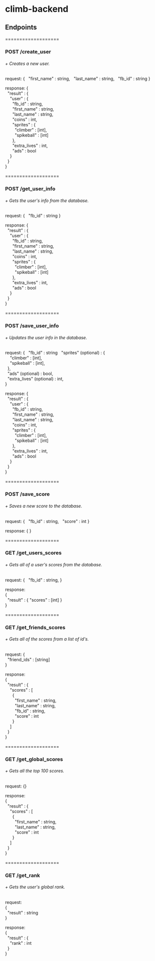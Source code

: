 # climb-backend

## Endpoints

===================
### POST /create_user
###### + Creates a new user.
request:
{
&nbsp;&nbsp;"first_name"  :   string,
&nbsp;&nbsp;"last_name"   :   string,
&nbsp;&nbsp;"fb_id"       :   string
}

response:
{  
&nbsp;&nbsp;"result" : {  
&nbsp;&nbsp;&nbsp;&nbsp;"user" : {  
&nbsp;&nbsp;&nbsp;&nbsp;&nbsp;&nbsp;"fb_id" : string,  
&nbsp;&nbsp;&nbsp;&nbsp;&nbsp;&nbsp;"first_name" : string,  
&nbsp;&nbsp;&nbsp;&nbsp;&nbsp;&nbsp;"last_name" : string,  
&nbsp;&nbsp;&nbsp;&nbsp;&nbsp;&nbsp;"coins" : int,  
&nbsp;&nbsp;&nbsp;&nbsp;&nbsp;&nbsp;"sprites" : {  
&nbsp;&nbsp;&nbsp;&nbsp;&nbsp;&nbsp;&nbsp;&nbsp;"climber" : [int],  
&nbsp;&nbsp;&nbsp;&nbsp;&nbsp;&nbsp;&nbsp;&nbsp;"spikeball" : [int]  
&nbsp;&nbsp;&nbsp;&nbsp;&nbsp;&nbsp;},  
&nbsp;&nbsp;&nbsp;&nbsp;&nbsp;&nbsp;"extra_lives" : int,  
&nbsp;&nbsp;&nbsp;&nbsp;&nbsp;&nbsp;"ads" : bool  
&nbsp;&nbsp;&nbsp;&nbsp;}  
&nbsp;&nbsp;}  
}  

===================
### POST /get_user_info
###### + Gets the user's info from the database.
request:
{
&nbsp;&nbsp;"fb_id"  :   string
}

response:
{  
&nbsp;&nbsp;"result" : {  
&nbsp;&nbsp;&nbsp;&nbsp;"user" : {  
&nbsp;&nbsp;&nbsp;&nbsp;&nbsp;&nbsp;"fb_id" : string,  
&nbsp;&nbsp;&nbsp;&nbsp;&nbsp;&nbsp;"first_name" : string,  
&nbsp;&nbsp;&nbsp;&nbsp;&nbsp;&nbsp;"last_name" : string,  
&nbsp;&nbsp;&nbsp;&nbsp;&nbsp;&nbsp;"coins" : int,  
&nbsp;&nbsp;&nbsp;&nbsp;&nbsp;&nbsp;"sprites" : {  
&nbsp;&nbsp;&nbsp;&nbsp;&nbsp;&nbsp;&nbsp;&nbsp;"climber" : [int],  
&nbsp;&nbsp;&nbsp;&nbsp;&nbsp;&nbsp;&nbsp;&nbsp;"spikeball" : [int]  
&nbsp;&nbsp;&nbsp;&nbsp;&nbsp;&nbsp;},  
&nbsp;&nbsp;&nbsp;&nbsp;&nbsp;&nbsp;"extra_lives" : int,  
&nbsp;&nbsp;&nbsp;&nbsp;&nbsp;&nbsp;"ads" : bool  
&nbsp;&nbsp;&nbsp;&nbsp;}  
&nbsp;&nbsp;}  
}  

===================
### POST /save_user_info
###### + Updates the user info in the database.
request:
{
&nbsp;&nbsp;"fb_id"  :   string
&nbsp;&nbsp;"sprites" (optional) :   {  
&nbsp;&nbsp;&nbsp;&nbsp;"climber" : [int],  
&nbsp;&nbsp;&nbsp;&nbsp;"spikeball" : [int],  
&nbsp;&nbsp;},  
&nbsp;&nbsp;"ads" (optional) : bool,  
&nbsp;&nbsp;"extra_lives" (optional) : int,  
}  

response:
{  
&nbsp;&nbsp;"result" : {  
&nbsp;&nbsp;&nbsp;&nbsp;"user" : {  
&nbsp;&nbsp;&nbsp;&nbsp;&nbsp;&nbsp;"fb_id" : string,  
&nbsp;&nbsp;&nbsp;&nbsp;&nbsp;&nbsp;"first_name" : string,  
&nbsp;&nbsp;&nbsp;&nbsp;&nbsp;&nbsp;"last_name" : string,  
&nbsp;&nbsp;&nbsp;&nbsp;&nbsp;&nbsp;"coins" : int,  
&nbsp;&nbsp;&nbsp;&nbsp;&nbsp;&nbsp;"sprites" : {  
&nbsp;&nbsp;&nbsp;&nbsp;&nbsp;&nbsp;&nbsp;&nbsp;"climber" : [int],  
&nbsp;&nbsp;&nbsp;&nbsp;&nbsp;&nbsp;&nbsp;&nbsp;"spikeball" : [int]  
&nbsp;&nbsp;&nbsp;&nbsp;&nbsp;&nbsp;},  
&nbsp;&nbsp;&nbsp;&nbsp;&nbsp;&nbsp;"extra_lives" : int,  
&nbsp;&nbsp;&nbsp;&nbsp;&nbsp;&nbsp;"ads" : bool  
&nbsp;&nbsp;&nbsp;&nbsp;}  
&nbsp;&nbsp;}  
}

===================
### POST /save_score
###### + Saves a new score to the database.
request:
{
&nbsp;&nbsp;"fb_id"  :   string,
&nbsp;&nbsp;"score"   :   int
}

response:
{ }

===================
### GET /get_users_scores
###### + Gets all of a user's scores from the database.
request:
{
&nbsp;&nbsp;"fb_id"  :   string,
}

response:  
{  
&nbsp;&nbsp;"result"   :  {   "scores"   :   [int]  }  
}  

===================
### GET /get_friends_scores
###### + Gets all of the scores from a list of id's.
request:
{  
&nbsp;&nbsp;"friend_ids" : [string]  
}  

response:  
{  
&nbsp;&nbsp;"result" : {  
&nbsp;&nbsp;&nbsp;&nbsp;"scores" : [  
&nbsp;&nbsp;&nbsp;&nbsp;&nbsp;&nbsp;{  
&nbsp;&nbsp;&nbsp;&nbsp;&nbsp;&nbsp;&nbsp;&nbsp;"first_name" : string,  
&nbsp;&nbsp;&nbsp;&nbsp;&nbsp;&nbsp;&nbsp;&nbsp;"last_name" : string,  
&nbsp;&nbsp;&nbsp;&nbsp;&nbsp;&nbsp;&nbsp;&nbsp;"fb_id" : string,  
&nbsp;&nbsp;&nbsp;&nbsp;&nbsp;&nbsp;&nbsp;&nbsp;"score" : int  
&nbsp;&nbsp;&nbsp;&nbsp;&nbsp;&nbsp;}  
&nbsp;&nbsp;&nbsp;&nbsp;]  
&nbsp;&nbsp;}  
}  

===================
### GET /get_global_scores
###### + Gets all the top 100 scores.
request:
{}  

response:  
{  
&nbsp;&nbsp;"result" : {  
&nbsp;&nbsp;&nbsp;&nbsp;"scores" : [  
&nbsp;&nbsp;&nbsp;&nbsp;&nbsp;&nbsp;{  
&nbsp;&nbsp;&nbsp;&nbsp;&nbsp;&nbsp;&nbsp;&nbsp;"first_name" : string,  
&nbsp;&nbsp;&nbsp;&nbsp;&nbsp;&nbsp;&nbsp;&nbsp;"last_name" : string,  
&nbsp;&nbsp;&nbsp;&nbsp;&nbsp;&nbsp;&nbsp;&nbsp;"score" : int  
&nbsp;&nbsp;&nbsp;&nbsp;&nbsp;&nbsp;}  
&nbsp;&nbsp;&nbsp;&nbsp;]  
&nbsp;&nbsp;}  
}  

===================
### GET /get_rank
###### + Gets the user's global rank.
request:  
{  
&nbsp;&nbsp;"result" : string  
}  

response:  
{  
&nbsp;&nbsp;"result" : {  
&nbsp;&nbsp;&nbsp;&nbsp;"rank" : int  
&nbsp;&nbsp;}  
}  
